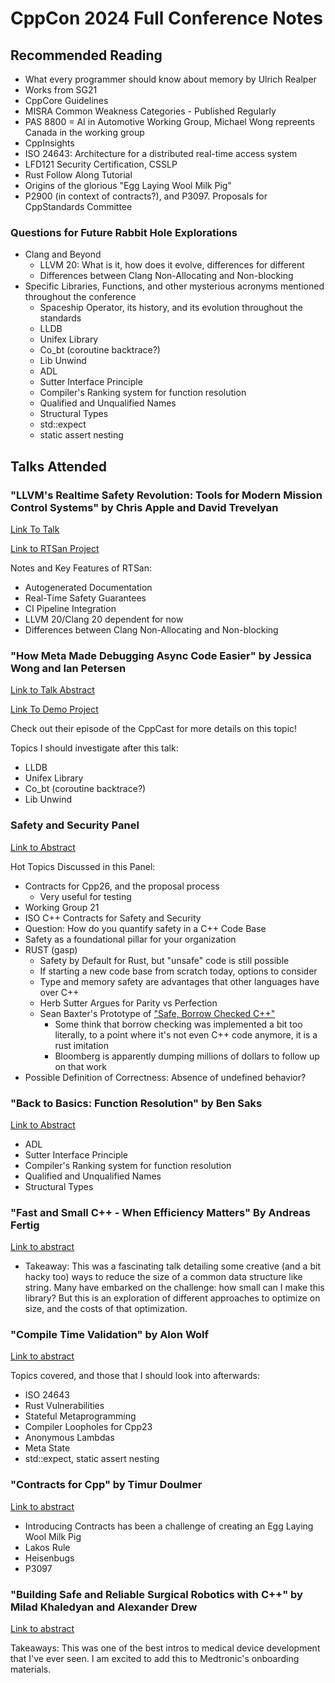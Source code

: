 # CppCon 2024 Full Conference Notes

## Recommended Reading

* What every programmer should know about memory by Ulrich Realper
* Works from SG21
* CppCore Guidelines
* MISRA Common Weakness Categories - Published Regularly
* PAS 8800 = AI in Automotive Working Group, Michael Wong repreents Canada in the working group
* CppInsights
* ISO 24643: Architecture for a distributed real-time access system
* LFD121 Security Certification, CSSLP
* Rust Follow Along Tutorial
* Origins of the glorious "Egg Laying Wool Milk Pig"
* P2900 (in context of contracts?), and P3097. Proposals for CppStandards Committee

### Questions for Future Rabbit Hole Explorations

* Clang and Beyond
  * LLVM 20: What is it, how does it evolve, differences for different
  * Differences between Clang Non-Allocating and Non-blocking
* Specific Libraries, Functions, and other mysterious acronyms mentioned throughout the conference
  * Spaceship Operator, its history, and its evolution throughout the standards
  * LLDB
  * Unifex Library
  * Co_bt (coroutine backtrace?)
  * Lib Unwind
  * ADL
  * Sutter Interface Principle
  * Compiler's Ranking system for function resolution
  * Qualified and Unqualified Names
  * Structural Types
  * std::expect
  * static assert nesting

## Talks Attended

### "LLVM's Realtime Safety Revolution: Tools for Modern Mission Control Systems" by Chris Apple and David Trevelyan

[Link To Talk](https://cppcon2024.sched.com/event/1gZgL/llvms-realtime-safety-revolution-tools-for-modern-mission-critical-systems)

[Link to RTSan Project](https://github.com/realtime-sanitizer/rtsan)

Notes and Key Features of RTSan:

* Autogenerated Documentation
* Real-Time Safety Guarantees
* CI Pipeline Integration
* LLVM 20/Clang 20 dependent for now
* Differences between Clang Non-Allocating and Non-blocking

### "How Meta Made Debugging Async Code Easier" by Jessica Wong and Ian Petersen

[Link to Talk Abstract](https://cppcon2024.sched.com/event/1gZgT/how-meta-made-debugging-async-code-easier-with-coroutines-and-senders)

[Link To Demo Project](https://github.com/fbsamples/cppcon24-async-demo)

Check out their episode of the CppCast for more details on this topic!

Topics I should investigate after this talk:

* LLDB
* Unifex Library
* Co_bt (coroutine backtrace?)
* Lib Unwind

### Safety and Security Panel

[Link to Abstract](https://cppcon2024.sched.com/event/1kYBw/safety-and-security-panel)

Hot Topics Discussed in this Panel:

* Contracts for Cpp26, and the proposal process
  * Very useful for testing
* Working Group 21
* ISO C++ Contracts for Safety and Security
* Question: How do you quantify safety in a C++ Code Base
* Safety as a foundational pillar for your organization
* RUST (gasp)
  * Safety by Default for Rust, but "unsafe" code is still possible
  * If starting a new code base from scratch today, options to consider
  * Type and memory safety are advantages that other languages have over C++
  * Herb Sutter Argues for Parity vs Perfection
  * Sean Baxter's Prototype of ["Safe, Borrow Checked C++"](https://cppcast.com/safe-borrow-checked-cpp/)
    * Some think that borrow checking was implemented a bit too literally, to a point where it's not even C++ code anymore, it is a rust imitation
    * Bloomberg is apparently dumping millions of dollars to follow up on that work
* Possible Definition of Correctness: Absence of undefined behavior?

### "Back to Basics: Function Resolution" by Ben Saks

[Link to Abstract](https://cppcon2024.sched.com/event/1gZdm/back-to-basics-function-call-resolution)

* ADL
* Sutter Interface Principle
* Compiler's Ranking system for function resolution
* Qualified and Unqualified Names
* Structural Types

### "Fast and Small C++ - When Efficiency Matters" By Andreas Fertig

[Link to abstract](https://cppcon2024.sched.com/event/1gZfc/fast-and-small-c-when-efficiency-matters)

* Takeaway: This was a fascinating talk detailing some creative (and a bit hacky too) ways to reduce the size of a common data structure like string. Many have embarked on the challenge: how small can I make this library? But this is an exploration of different approaches to optimize on size, and the costs of that optimization. 

### "Compile Time Validation" by Alon Wolf

[Link to abstract](https://cppcon2024.sched.com/event/1gZgF/compile-time-validation)

Topics covered, and those that I should look into afterwards:

* ISO 24643
* Rust Vulnerabilities
* Stateful Metaprogramming
* Compiler Loopholes for Cpp23
* Anonymous Lambdas
* Meta State
* std::expect, static assert nesting

### "Contracts for Cpp" by Timur Doulmer

[Link to abstract](https://cppcon2024.sched.com/event/1gZfV/contracts-for-c)

* Introducing Contracts has been a challenge of creating an Egg Laying Wool Milk Pig
* Lakos Rule
* Heisenbugs
* P3097

### "Building Safe and Reliable Surgical Robotics with C++" by Milad Khaledyan and Alexander Drew

[Link to abstract](https://cppcon2024.sched.com/event/1gZgI/building-safe-and-reliable-surgical-robotics-with-c)

Takeaways: This was one of the best intros to medical device development that I've ever seen. I am excited to add this to Medtronic's onboarding materials.

